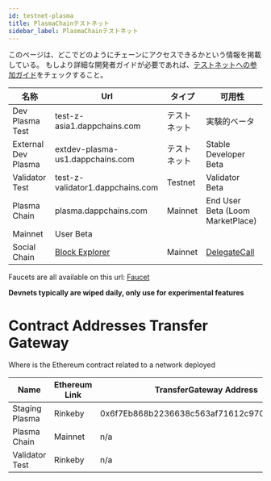 ```yaml
---
id: testnet-plasma
title: PlasmaChainテストネット
sidebar_label: PlasmaChainテストネット
---
```

このページは、どこでどのようにチェーンにアクセスできるかという情報を掲載している。 もしより詳細な開発者ガイドが必要であれば、[テストネットへの参加ガイド](join-testnet.html)をチェックすること。

| 名称                  | Url                                                   | タイプ     | 可用性                                      |
| ------------------- | ----------------------------------------------------- | ------- | ---------------------------------------- |
| Dev Plasma Test     | test-z-asia1.dappchains.com                           | テストネット  | 実験的ベータ                                   |
| External Dev Plasma | extdev-plasma-us1.dappchains.com                      | テストネット  | Stable Developer Beta                    |
| Validator Test      | test-z-validator1.dappchains.com                      | Testnet | Validator Beta                           |
| Plasma Chain        | plasma.dappchains.com                                 | Mainnet | End User Beta (Loom MarketPlace)         |
| Mainnet             | User Beta                                             |         |                                          |
| Social Chain        | [Block Explorer](https://blockchain.delegatecall.com) | Mainnet | [DelegateCall](https://delegatecall.com) |

Faucets are all available on this url: [Faucet](http://faucet.dappchains.com)

**Devnets typically are wiped daily, only use for experimental features**

# Contract Addresses Transfer Gateway

Where is the Ethereum contract related to a network deployed

| Name           | Ethereum Link | TransferGateway Address                    |
| -------------- | ------------- | ------------------------------------------ |
| Staging Plasma | Rinkeby       | 0x6f7Eb868b2236638c563af71612c9701AC30A388 |
| Plasma Chain   | Mainnet       | n/a                                        |
| Validator Test | Rinkeby       | n/a                                        |